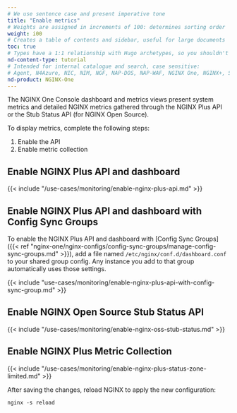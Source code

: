 ```yaml
---
# We use sentence case and present imperative tone
title: "Enable metrics"
# Weights are assigned in increments of 100: determines sorting order
weight: i00
# Creates a table of contents and sidebar, useful for large documents
toc: true
# Types have a 1:1 relationship with Hugo archetypes, so you shouldn't need to change this
nd-content-type: tutorial
# Intended for internal catalogue and search, case sensitive:
# Agent, N4Azure, NIC, NIM, NGF, NAP-DOS, NAP-WAF, NGINX One, NGINX+, Solutions, Unit
nd-product: NGINX-One
---
```


The NGINX One Console dashboard and metrics views present system metrics and detailed NGINX metrics gathered through the NGINX Plus API or the Stub Status API (for NGINX Open Source).

To display metrics, complete the following steps:
1. Enable the API
2. Enable metric collection

## Enable NGINX Plus API and dashboard

{{< include "/use-cases/monitoring/enable-nginx-plus-api.md" >}}

## Enable NGINX Plus API and dashboard with Config Sync Groups

To enable the NGINX Plus API and dashboard with [Config Sync Groups]({{< ref "nginx-one/nginx-configs/config-sync-groups/manage-config-sync-groups.md" >}}), add a file named `/etc/nginx/conf.d/dashboard.conf` to your shared group config. Any instance you add to that group automatically uses those settings.

{{< include "use-cases/monitoring/enable-nginx-plus-api-with-config-sync-group.md" >}}

## Enable NGINX Open Source Stub Status API

{{< include "/use-cases/monitoring/enable-nginx-oss-stub-status.md" >}}

## Enable NGINX Plus Metric Collection

{{< include "/use-cases/monitoring/enable-nginx-plus-status-zone-limited.md" >}}

After saving the changes, reload NGINX to apply the new configuration:

```shell
nginx -s reload
```